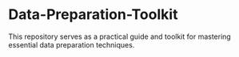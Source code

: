 # Data-Preparation-Toolkit
This repository serves as a practical guide and toolkit for mastering essential data preparation techniques.
